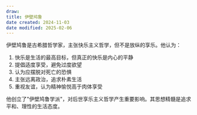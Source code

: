 ```yaml
---
draw:
title: 伊壁鸠鲁
date created: 2024-11-03
date modified: 2025-02-06
---
```


伊壁鸠鲁是古希腊哲学家，主张快乐主义哲学，但不是放纵的享乐。他认为：

1. 快乐是生活的最高目标，但真正的快乐是内心的平静
2. 提倡适度享受，避免过度欲望
3. 认为应摆脱对死亡的恐惧
4. 主张远离政治，追求朴素生活
5. 重视友谊，认为精神愉悦高于肉体享受

他创立了"伊壁鸠鲁学派"，对后世享乐主义哲学产生重要影响。其思想精髓是追求平和、理性的生活态度。

